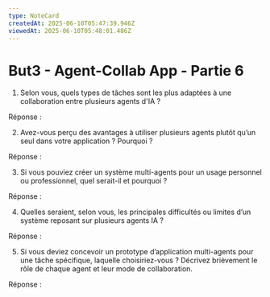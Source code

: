 ```yaml
---
type: NoteCard
createdAt: 2025-06-10T05:47:39.946Z
viewedAt: 2025-06-10T05:48:01.486Z
---
```


# But3 - Agent-Collab App - Partie 6
1.  Selon vous, quels types de tâches sont les plus adaptées à une collaboration entre plusieurs agents d'IA ?

Réponse :

2.  Avez-vous perçu des avantages à utiliser plusieurs agents plutôt qu’un seul dans votre application ? Pourquoi ?

Réponse :

3.  Si vous pouviez créer un système multi-agents pour un usage personnel ou professionnel, quel serait-il et pourquoi ?

Réponse :

4.  Quelles seraient, selon vous, les principales difficultés ou limites d’un système reposant sur plusieurs agents IA ?

Réponse :

5.  Si vous deviez concevoir un prototype d’application multi-agents pour une tâche spécifique, laquelle choisiriez-vous ? Décrivez brièvement le rôle de chaque agent et leur mode de collaboration.

Réponse :
